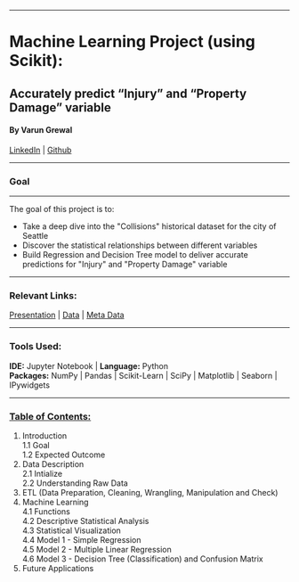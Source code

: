 ________
# __Machine Learning Project (using Scikit):__
## __Accurately predict “Injury” and “Property Damage” variable__
#### By Varun Grewal  
<a href="https://www.linkedin.com/in/varungrewal/">LinkedIn</a> | <a href="https://github.com/varungrewal">Github</a>
_____
### Goal 
_____
The goal of this project is to: 
- Take a deep dive into the "Collisions" historical dataset for the city of Seattle
- Discover the statistical relationships between different variables 
- Build Regression and Decision Tree model to deliver accurate predictions for "Injury" and "Property Damage" variable

____
### Relevant Links:        
<a href="https://github.com/varungrewal/Machine-Learning-using-Scikit-/blob/main/Presentation%20-%20Machine%20Learning%20(using%20Scikit)%20By%20Varun%20Grewal.pdf">Presentation</a> | <a href="https://drive.google.com/file/d/1l2E1zqmXeG9cYv9l7QVbJC11romEIzjV/view?usp=sharing">Data</a> | <a href="https://github.com/varungrewal/Machine-Learning-using-Scikit-/blob/main/Metadata.pdf">Meta Data</a> 
_____
### Tools Used: 
__IDE:__ Jupyter Notebook | __Language:__ Python       
__Packages:__ NumPy | Pandas | Scikit-Learn | SciPy | Matplotlib | Seaborn | IPywidgets 
_____
### <u>Table of Contents:</u> 
1. Introduction     
    1.1 Goal           
    1.2 Expected Outcome   
2. Data Description   
    2.1 Intialize     
    2.2 Understanding Raw Data      
3. ETL (Data Preparation, Cleaning, Wrangling, Manipulation and Check)                 
4. Machine Learning     
    4.1 Functions           
    4.2 Descriptive Statistical Analysis        
    4.3 Statistical Visualization          
    4.4 Model 1 - Simple Regression           
    4.5 Model 2 - Multiple Linear Regression            
    4.6 Model 3 - Decision Tree (Classification) and Confusion Matrix                      
5. Future Applications
